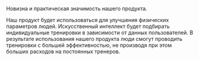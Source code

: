 Новизна и практическая значимость нашего продукта.

Наш продукт будет использоваться для улучшения физических параметров людей. 
Искусственный интеллект будет подбирать индивидуальные тренировки в зависимости от данных пользователей. 
В результате использования нашего продукта люди смогут проводить тренировки с большей эффективностью, не производя при этом больших расходов на постоянных тренеров.
